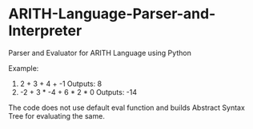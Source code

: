 # ARITH-Language-Parser-and-Interpreter
Parser and Evaluator for ARITH Language using Python

Example: 
1. 2 + 3 + 4 + -1             Outputs: 8
2. -2 + 3 * -4 + 6 * 2 * 0    Outputs: -14

The code does not use default eval function and builds Abstract Syntax Tree for evaluating the same.
